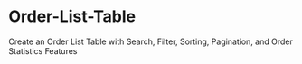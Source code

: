 # Order-List-Table
Create an Order List Table with Search, Filter, Sorting, Pagination, and Order Statistics Features
